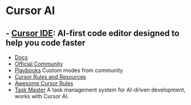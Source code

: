 # **Cursor AI**

## - [Cursor IDE](https://www.cursor.com/): AI-first code editor designed to help you code faster

- [Docs](https://docs.cursor.com/)
- [Official Community](https://forum.cursor.com/)
- [Playbooks](https://playbooks.com/modes) Custom modes from community
- [Cursor Rules and Resources](https://cursor.directory/)
- [Awesome Cursor Rules](https://github.com/PatrickJS/awesome-cursorrules)
- [Task Master](https://github.com/eyaltoledano/claude-task-master) A task management system for AI-driven development, works with Cursor AI.
